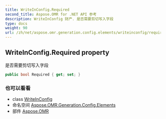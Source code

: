 ```yaml
---
title: WriteInConfig.Required
second_title: Aspose.OMR for .NET API 参考
description: WriteInConfig 财产. 是否需要剪切写入字段
type: docs
weight: 90
url: /zh/net/aspose.omr.generation.config.elements/writeinconfig/required/
---
```

## WriteInConfig.Required property

是否需要剪切写入字段

```csharp
public bool Required { get; set; }
```

### 也可以看看

* class [WriteInConfig](../)
* 命名空间 [Aspose.OMR.Generation.Config.Elements](../../writeinconfig/)
* 部件 [Aspose.OMR](../../../)


